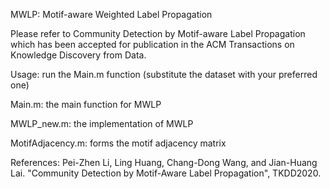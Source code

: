
MWLP: Motif-aware Weighted Label Propagation

Please refer to Community Detection by Motif-aware Label Propagation which has been accepted for publication in the ACM Transactions on Knowledge Discovery from Data.

Usage: run the Main.m function (substitute the dataset with your preferred one)

Main.m: the main function for MWLP

MWLP_new.m: the implementation of MWLP

MotifAdjacency.m: forms the motif adjacency matrix

References: Pei-Zhen Li, Ling Huang, Chang-Dong Wang, and Jian-Huang Lai. "Community Detection by Motif-Aware Label Propagation", TKDD2020.


